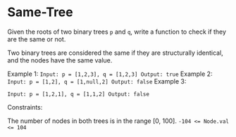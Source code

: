 # Same-Tree

Given the roots of two binary trees `p` and `q`, write a function to check if they are the same or not.

Two binary trees are considered the same if they are structurally identical, and the nodes have the same value.

 

Example 1:
`
Input: p = [1,2,3], q = [1,2,3]
Output: true
`
Example 2:
`
Input: p = [1,2], q = [1,null,2]
Output: false
`
Example 3:

`
Input: p = [1,2,1], q = [1,1,2]
Output: false
 `

Constraints:

The number of nodes in both trees is in the range [0, 100].
`-104 <= Node.val <= 104`
